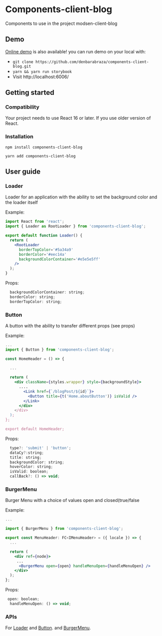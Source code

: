 # Components-client-blog

Components to use in the project modsen-client-blog

## Demo

[Online demo](https://components-client-blog.vercel.app) is also available! you can run demo on your local with:

- `git clone https://github.com/denbarabraza/components-client-blog.git`
- `yarn && yarn run storybook`
- Visit http://localhost:6006/

## Getting started

### Compatibility

Your project needs to use React 16 or later. If you use older version of React.

### Installation

`npm install components-client-blog`

`yarn add components-client-blog`


## User guide

### Loader

Loader for an application with the ability to set the background color and the loader itself

Example:

``` jsx
import React from 'react';
import { Loader as RootLoader } from 'components-client-blog';

export default function Loader() {
  return (
    <RootLoader
      borderTopColor='#5a34a9'
      borderColor='#eec14a'
      backgroundColorContainer='#e5e5e5ff'
    />
  );
}
```

Props:

``` jsx
  backgroundColorContainer: string;
  borderColor: string;
  borderTopColor: string;
```

### Button

A button with the ability to transfer different props (see props)

Example:

``` jsx
...
import { Button } from 'components-client-blog';

const HomeHeader = () => {
 
  ...

  return (
    <div className={styles.wrapper} style={backgroundStyle}>
      ....
        <Link href={`/blogPost/${id}`}>
          <Button title={t('Home.aboutButton')} isValid />
        </Link>
      </div>
    </div>
  );
};

export default HomeHeader;
```

Props:

``` jsx
  type?: 'submit' | 'button';
  dataCy?:string;
  title: string;
  backgroundColor: string;
  hoverColor: string;
  isValid: boolean;
  callBack?: () => void;
```

### BurgerMenu

Burger Menu with a choice of values open and closed(true/false

Example:

``` jsx
...

import { BurgerMenu } from 'components-client-blog';

export const MenuHeader: FC<IMenuHeader> = ({ locale }) => {
  ...

  return (
    <div ref={node}>
     ...
      <BurgerMenu open={open} handleMenuOpen={handleMenuOpen} />
    </div>
  );
};

```

Props:

``` jsx
 open: boolean;
  handleMenuOpen: () => void;
```


### APIs

For [Loader](https://components-client-blog.vercel.app/?path=/story/reactcomponentlibrary-loader--loader-st)
and [Button](https://components-client-blog.vercel.app/?path=/story/reactcomponentlibrary-button--button-st).
and [BurgerMenu](https://components-client-blog.vercel.app/?path=/story/reactcomponentlibrary-burgermenu--burger-menu-st&globals=backgrounds.grid:!true;backgrounds.value:!hex(333333);measureEnabled:!true).




